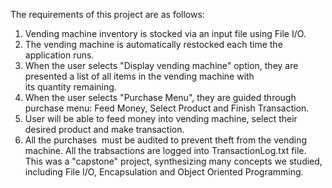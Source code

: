 The requirements of this project are as follows:

1. Vending machine inventory is stocked via an input file using File I/O.
2. The vending machine is automatically restocked each time the application runs.
3. When the user selects "Display vending machine" option, they are presented a list of all items in the vending machine with its quantity remaining.
4. When the user selects "Purchase Menu", they are guided through purchase menu: Feed Money, Select Product and Finish Transaction.
5. User will be able to feed money into vending machine, select their desired product and make transaction.
6. All the purchases  must be audited to prevent theft from the vending machine. All the trabsactions are logged into  TransactionLog.txt file.
This was a "capstone" project, synthesizing many concepts we studied, including File I/O, Encapsulation and Object Oriented Programming.
